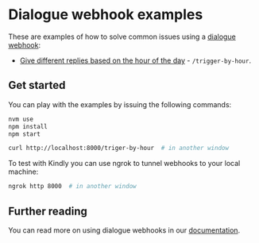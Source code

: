# Dialogue webhook examples

These are examples of how to solve common issues using a [dialogue webhook](https://docs.kindly.ai/webhooks):

- [Give different replies based on the hour of the day](./src/examples/triggerByHour.js) - `/trigger-by-hour`.

## Get started

You can play with the examples by issuing the following commands:

```bash
nvm use
npm install
npm start

curl http://localhost:8000/triger-by-hour  # in another window
```

To test with Kindly you can use ngrok to tunnel webhooks to your local machine:

```bash
ngrok http 8000  # in another window
```

## Further reading

You can read more on using dialogue webhooks in our [documentation](https://docs.kindly.ai/webhooks-getting-started).
